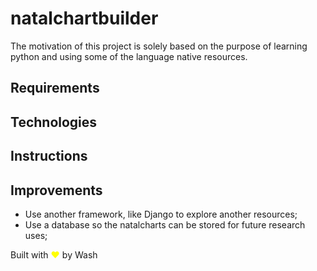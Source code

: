 # natalchartbuilder

The motivation of this project is solely based on the purpose of learning python and using some of the language native resources.

## Requirements

## Technologies

## Instructions

## Improvements
* Use another framework, like Django to explore another resources;
* Use a database so the natalcharts can be stored for future research uses;


Built with <span style="color:transparent; text-shadow: 0 0 0 yellow;">♥</span> by Wash